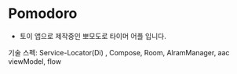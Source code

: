 # Pomodoro

- 토이 앱으로 제작중인 뽀모도로 타이머 어플 입니다. 

기술 스펙: Service-Locator(Di) , Compose, Room, AlramManager, aac viewModel, flow
